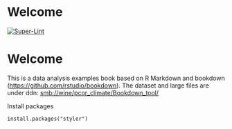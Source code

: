 # Welcome

[![Super-Lint](https://github.com/NIEHS/PCOR_bookdown_tools/actions/workflows/superlint.yml/badge.svg?branch=mm_workflows)](https://github.com/NIEHS/PCOR_bookdown_tools/actions/workflows/superlint.yml/badge.svg?branch=mm_workflows)

# Welcome

This is a data analysis examples book based on R Markdown and bookdown (<https://github.com/rstudio/bookdown>). The dataset and large files are under ddn: <smb://wine/pcor_climate/Bookdown_tool/>

Install packages

```{r}
install.packages("styler")

```
